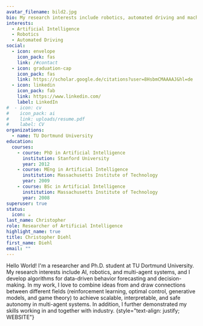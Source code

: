 ```yaml
---
avatar_filename: bild2.jpg
bio: My research interests include robotics, automated driving and machine learning.
interests:
  - Artificial Intelligence
  - Robotics
  - Automated Driving
social:
  - icon: envelope
    icon_pack: fas
    link: /#contact
  - icon: graduation-cap
    icon_pack: fas
    link: https://scholar.google.de/citations?user=8HsbmCMAAAAJ&hl=de
  - icon: linkedin
    icon_pack: fab
    link: https://www.linkedin.com/
    label: LinkedIn
#  - icon: cv
#    icon_pack: ai
#    link: uploads/resume.pdf
#    label: CV
organizations:
  - name: TU Dortmund University
education:
  courses:
    - course: PhD in Artificial Intelligence
      institution: Stanford University
      year: 2012
    - course: MEng in Artificial Intelligence
      institution: Massachusetts Institute of Technology
      year: 2009
    - course: BSc in Artificial Intelligence
      institution: Massachusetts Institute of Technology
      year: 2008
superuser: true
status:
  icon: ☕️
last_name: Christopher
role: Researcher of Artificial Intelligence
highlight_name: true
title: Christopher Diehl
first_name: Diehl
email: ""
---
```


Hello World! 
I'm a researcher and Ph.D. student at TU Dortmund University. My research interests include AI, robotics, and multi-agent systems, and I develop algorithms for data-driven behavior forecasting and decision-making. In my work, I love to combine ideas from and draw connections between different fields (reinforcement learning, optimal control, generative models, and game theory) to achieve scalable, interpretable, and safe autonomy in multi-agent systems. In addition, I further demonstrated my skills working in and together with industry. 
{style="text-align: justify; WEBSITE"}
